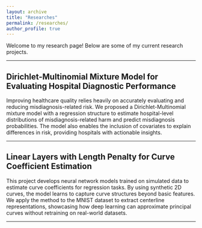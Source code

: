 ```yaml
---
layout: archive
title: "Researches"
permalink: /researches/
author_profile: true
---
```


Welcome to my research page! Below are some of my current research projects.

---

## Dirichlet-Multinomial Mixture Model for Evaluating Hospital Diagnostic Performance

Improving healthcare quality relies heavily on accurately evaluating and reducing misdiagnosis-related risk. We proposed a Dirichlet-Multinomial mixture model with a regression structure to estimate hospital-level distributions of misdiagnosis-related harm and predict misdiagnosis probabilities. The model also enables the inclusion of covariates to explain differences in risk, providing hospitals with actionable insights.

---

## Linear Layers with Length Penalty for Curve Coefficient Estimation

This project develops neural network models trained on simulated data to estimate curve coefficients for regression tasks. By using synthetic 2D curves, the model learns to capture curve structures beyond basic features. We apply the method to the MNIST dataset to extract centerline representations, showcasing how deep learning can approximate principal curves without retraining on real-world datasets.



---


